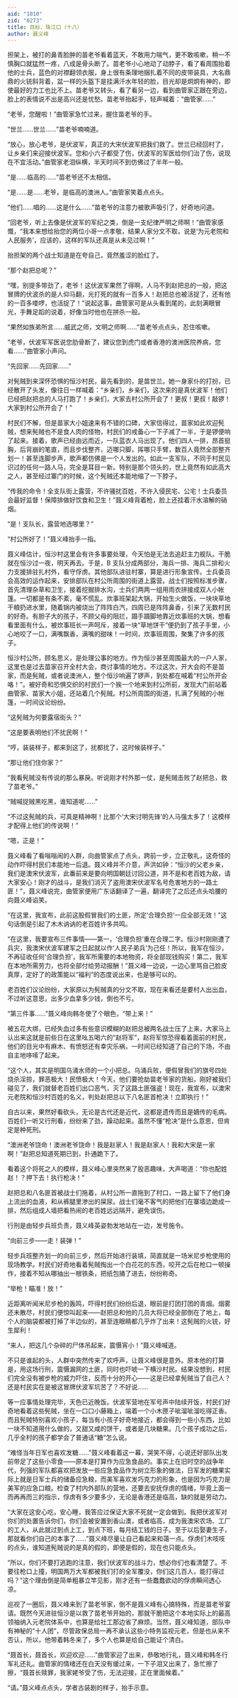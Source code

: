 ```yaml
---
aid: "1010"
zid: "0273"
title: 目标，珠江口（十八）
author: 聂义峰
---
```


担架上，被打的鼻青脸肿的苗老爷看着蓝天，不敢用力喘气，更不敢咳嗽，稍一不慎胸口就猛然一疼，八成是骨头断了。苗老爷小心地动了动脖子，看了看周围抬着他的士兵，蓝色的对襟翻领衣服，身上很有条理地捆扎着不同的皮带装具，大名鼎鼎的火铳斜背着，盆一样的头盔下是挂满汗水年轻的脸，目光却是炯炯有神的，即使最好的力工也比不上。苗老爷又转头，看了看另一边，看到曲管家正跟在旁边，脸上的表情说不出是高兴还是忧愁。苗老爷抬起手，轻声喊着：“曲管家……”

“老爷，您醒啦！”曲管家急忙过来，握住苗老爷的手。

“世兰……世兰……”苗老爷喃喃道。

“放心，放心老爷，是伏波军，真正的大宋伏波军把我们救了。世兰已经回村了，让乡亲们来迎接伏波军。您和小六子都受了伤，伏波军的军医给你们治了伤，说现在不宜活动。”曲管家老泪纵横，半天时间不到仿佛过了半年一般。

“是……临高的……”苗老爷还不太相信。

“是……是……老爷，是临高的澳洲人。”曲管家笑着点点头。

“他们……唱的……这是什么……”苗老爷的注意力被歌声吸引了，好奇地问道。

“回老爷，听上去像是伏波军的军纪之类，倒是一支纪律严明之师啊！”曲管家感慨，“我本来想给抬您的两位小哥一点孝敬，结果人家分文不取，说是‘为元老院和人民服务’，应该的，这样的军队还真是从未见过啊！”

抬担架的两个战士知道是在夸自己，竟然羞涩的脸红了。

“那个赵把总呢？”

“嘿，别提多带劲了，老爷！这伏波军果然了得啊，人马不到赵把总的一般，把这冒牌的伏波杀的是人仰马翻，光打死的就有一百多人！赵把总也被活捉了，还有他的一百多喽啰，也活捉了！”说起这事，曲管家可是从头看到尾的，此刻满眼冒光，手舞足蹈的说着，好像当时他也在拼杀一般。

“果然如族弟所言……威武之师，文明之师啊……”苗老爷点点头，忍住咳嗽。

“老爷，伏波军军医说您肋骨断了，建议您到虎门或者香港的澳洲医院养病，您看……”曲管家小声问。

“先回家……先回家……”

对髡贼到来深怀恐惧的恒沙村民，最先看到的，是苗世兰。她一身家仆的打扮，已经散开了头发，像往日一样喊着：“乡亲们，乡亲们，这次来的是真伏波军！他们已经把赵把总的人马打跑了！乡亲们，大家去村公所开会了！更叔！更叔！敲锣！大家到村公所开会了！”

村民们不解，但是苗家大小姐速来有不错的口碑，大家信得过，苗家如此欢迎髡贼，想来髡贼也不是食人肉的怪物，村民们的戒备心一下子减了一半，于是锣便响了起来。接着，歌声已经由远而近，一队蓝衣人马出现了。他们四人一排，昂首挺胸，后背崩的笔直，而且步伐整齐，迈哪只脚，挥哪只手臂，数百人竟然全部整齐划一！甚至连脚步声，歌声都仿佛是一个人发出的。如此一支军队，不同于村民见识过的任何一路人马，完全是耳目一新。特别是那个领头的，世上竟然有如此高大之人，甚至经过寨门的时候，这个髡贼还本能地缩了一下脖子。

“传我的命令！全支队街上露营，不许骚扰百姓，不许入侵民宅、公宅！士兵委员会最好监督！保障排做好饮食和卫生！”聂义峰背着枪，脸上还挂着汗水溶解的硝烟。

“是！支队长，露营地选哪里？”

“村公所好了！”聂义峰抬手一指。

聂义峰估计，恒沙村这里会有许多事要处理，今天怕是无法去追赶主力舰队。干脆就在恒沙过一夜，明天再去。于是，B 支队分成两部分，海兵一排、海兵二排和火力支援排驻扎村外，看守俘虏。其他部队进驻村寨，算是进行形象宣传。士兵委员会高效的运作起来，安排部队在村公所周围的街道上露营。战士们按照标准步骤，首先清理杂草和卫生，接着挖掘排水沟，士兵们两两一组用雨衣拼接成双人小帐篷。一切都是有条不紊，毫不慌乱。炊事班架起大锅，开始生火做饭，一块块草地干粮扔进水里，随着锅内被烧出了阵阵白汽，四周已是阵阵鼻香，引来了无数村民的好奇。有胆子大的孩子，不顾父母的阻拦，蹑手蹑脚地靠近炊事班的大锅，想看看里面有什么，被炊事班长一声呵斥，接着一块“草地饼干”便扔到了孩子手里，小心地咬了一口，满嘴飘香，满嘴的甜味！一时间，炊事班周围，聚集了许多的孩子。

恒沙村公所，顾名思义，是处理公事的地方。作为恒沙甚至周围最大的一户人家，这里也是过去苗家召开全村大会，商讨事情的地方。不过这次，开大会的不是苗家，而是髡贼，或者说澳洲人，整个恒沙响遍了锣声，到处都在喊着“村公所开会咯！”。被好奇和恐惧交织的村民们一个挨一个地来到村公所前，发现大门前站着曲管家、苗家大小姐，还站着几个髡贼。村公所周围的街道，扎满了髡贼的小帐篷，一时间议论纷纷。

“这髡贼为何要露宿街头？”

“这是要表明他们不扰民啊！”

“哼，装装样子，都来到这了，扰都扰了，这时候装样子。”

“那让他们住你家？”

“我看髡贼没有传说的那么暴戾。听说刚才村外那一仗，是髡贼击败了赵把总，救了苗老爷。”

“贼喊捉贼黑吃黑，谁知道呢……”

“不过这髡贼的兵，可真是精神啊！比那个‘大宋讨明先锋’的人马强太多了！这模样才配得上他们的传说啊！”

“嗯，正是！”

聂义峰看了看嗡嗡闹的人群，向曲管家点了点头，跨前一步，立正敬礼，这奇怪的动作吓得村民们本能地一后退。聂义峰并不介意，声洪如钟：“恒沙的父老乡亲，我们是澳宋伏波军，此番前来是要向明国朝廷讨回公道，并不是和老百姓为敌，请大家安心！刚才的战斗，是我们消灭了盗用澳宋伏波军名号危害地方的一路土匪！”，聂义峰说完，曲管家便用广东话翻译了一遍，翻译完了之后还点头哈腰的向聂义峰谄笑。

“在这里，我宣布，此前这股假冒我们的土匪，所定‘合理负担’一应全部无效！”这句话倒是引起了木木讷讷的老百姓许多共鸣。

“在这里，我要宣布三件事情——第一，‘合理负担’重在合理二字。恒沙村刚刚遭了兵灾，我澳宋伏波军建军之日起就以作‘人民子弟兵’为己任！所以，我军在恒沙，不再征收任何‘合理负担’，我军所需要的本地物资，将全部现钱购买！第二，我军在本地所需劳力，也将全部付给劳动报酬！”聂义峰一边说，一边心里骂自己脸皮真厚，定好了的政策能以“福利”的态度说出来，也是够可以的。

老百姓们议论纷纷，大家原以为髡贼真的分文不取，现在来看还是要村人出出血，不过听这意思，出多少血拿多少钱，倒也不亏。

“第三件事……”聂义峰向韩冬使了个眼色，“带上来！”

被五花大绑，已经失血过多有些意识模糊的赵把总被两名战士压了上来，大家马上认出来这就是前些日在这里吆五喝六的“赵将军”，赵将军惊恐得看着面前的村民，他们的目光中有麻木、有愤怒还有幸灾乐祸，一时间已经知道了自己的下场，不由自主地哆嗦了起来。

“这个人，其实是明国乌涌水师的一个小把总。乌涌兵败，便假冒我们的旗号四处烧杀淫掠，罪恶极大！民愤极大！今天，他们要抢劫苗老爷家的货船，刚好被我们碰见了，我们就替老百姓们出口恶气，灭了这路土匪强盗！现在，我宣布，以澳宋元老院和恒沙村百姓的名义，判处赵把总以下八名匪首枪决！立即执行！”

自古以来，果然好看砍头，无论是古代还是近代，这都是遗传而且是嫡传的毛病。百姓们一听又行刑看，纷纷来了劲，躁动起来。虽然不懂“枪决”是什么意思，但肯定是种死刑。

“澳洲老爷饶命！澳洲老爷饶命！我是赵家人！我是赵家人！我和大宋是一家啊！”赵把总知道死期已到，扑通跪下了。

看着这个将死之人的模样，聂义峰心里突然来了股恶趣味，大声喝道：“你也配姓赵！？押下去！执行枪决！”

赵把总和八名匪首被战士们拖着，从村公所一直拖到了村口，一路上留下了他们身上流出的血液，和从裤腿里渗出的屎尿。战士们毫不客气的把他们在寨墙边跪成一排，然后组成人墙把看热闹的老百姓远远隔开，避免误伤。

行刑是由轻步兵班负责，聂义峰英姿勃发地站在一边，发号施令。

“向前三步——走！装弹！”

轻步兵班整齐划一的向前三步，然后开始进行装填，简直就是一场米尼步枪使用的现场教学。村民们好奇地看着髡贼掏出一个白花花的东西，咬开之后在枪口一顿操作，接着不知从哪抽出一根铁条，把纸包捅了进去，纷纷称奇。

“举枪！瞄准！放！”

近距离听闻米尼步枪的轰鸣，吓得村民们纷纷后退，眼前是打团打团的青烟。烟雾还未散尽，村民们便惊叫起来——赵把总和他的几员大将已经全部倒在了地上，每个人的脑袋都被打掉了半边似的，甚至连眼睛都几乎炸了出来！这髡贼的火铳，好生犀利！

“来人，把这几个杂碎的尸体吊起来，震慑宵小！”聂义峰喊道。

不只是谁起的头，人群中突然传来了欢呼声，让聂义峰很是意外。原本他的打算是，用这场行刑，震慑漏网的土匪，同时也吓唬一下横沙村民。结果没想到，村民们完全没有被步枪的威力吓住，反而十分的开心——这是已经拿髡贼当了自己人？还是村民实在是被这冒牌伏波军坑苦了？不好说……

等一应事情处理完毕，天色已近晚饭。伏波军营地在军号声中陆续开饭，村民们好奇地看着这些髡贼，坐在一口口小藤箱上，端着一个小木匣子呲溜呲溜吃得正香。而且髡贼特别喜欢小孩子，每当有小孩子好奇地接近，都会得到一些小东西，比如一块不知道用什么做的，又甜又咸的饼干，或者是几块糖果。几个孩子成功之后，几乎全村的孩子都学会了普通话“糖”怎么说。

“难怪当年日军也喜欢发糖……”聂义峰看着这一幕，哭笑不得，心说还好部队出发前带足了这些小零食——原本是打算作为应急食品的。事实上在旧时空的战争年代，列强的军队都喜欢把发放一些应急食品作为树立形象的做法，日军发的糖果实际上就是日军士兵的储备应急粮，而美军喜欢发巧克力的形象，也是因为巧克力是美军的应急口粮。检查了村内外部队的营地，还要去安抚俘虏的情绪，毕竟上面一而再再而三的指示，俘虏有多少要多少，无论是香港还是临高，缺的就是劳动力。

“大家在这安心吃，安心睡，我答应过保证大家不死就一定会做到。我把伏波军对你们的处置告诉你们，你们会被安置到香山澳，或者临高，成为我澳宋农场、工厂的工人，从此就过到点上工，到点下班，每月结工钱的日子。至于以后娶妻生子，那就看你们自己的本事了……”聂义峰尽量让自己看起来和蔼一点。俘虏们木吱吱的点头，谁知道髡贼说的是真的假的，即便是假的，现在也只能点头。

“所以，你们不要打逃跑的注意，我们伏波军的战斗力，想必你们也看清楚了。不要往枪口上撞，明国两万大军都被我们打的全军覆没，你们这几百人，能打得过吗？”这个理由倒是简单粗暴立竿见影，刚才还有一些蠢蠢欲动的俘虏瞬间透心凉。

巡视了一圈后，聂义峰来到了苗老爷家，倒不是聂义峰有心搞特殊，而是苗老爷宴请。既然今天进驻恒沙是以救了苗老爷开始的，那就干脆把这个本地实际上的最高领袖纳入元老院体系中，也算是给社工那边省了麻烦。当然，聂义峰知道，部队中有神秘的“十人团”，尽管政保总局一再不承认这些小特务监视元老，但是也从来不否认，所以，他带着韩冬来了，多个人也算是给自己能证个清白。

“聂首长，聂首长，欢迎欢迎……”曲管家迎了出来，恭敬地行礼，聂义峰和韩冬行军礼还礼。曲管家的情绪还在白天没有缓过来，一下子泪又出来了，急忙擦了擦，“聂首长赎罪，我家姥爷受了伤，无法迎接，正在里面候着。”

“请。”聂义峰点点头，学者古装剧的样子，抬手示意。
